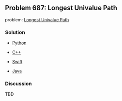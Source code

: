 ## Problem 687: Longest Univalue Path

problem: [Longest Univalue Path](https://leetcode.com/problems/longest-univalue-path/)

### Solution

- [Python](../python/problem687.py)

- [C++](../cpp/problem687.cpp)

- [Swift](../swift/problem687.swift)

- [Java](../java/problem687.java)

### Discussion

TBD

